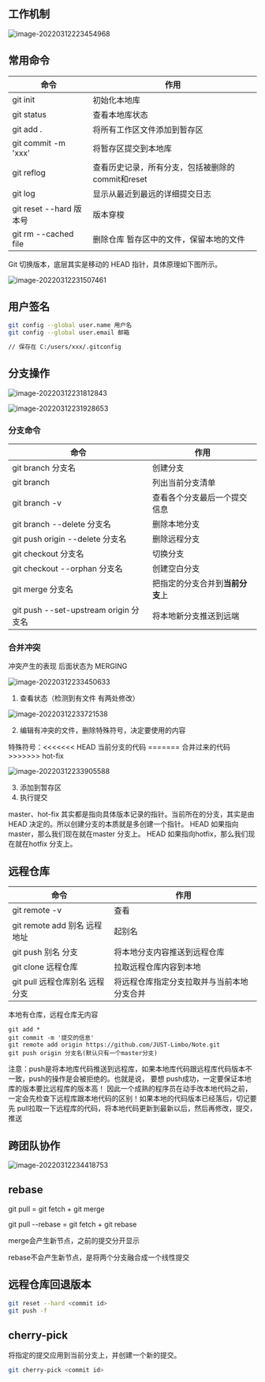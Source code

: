 ## 工作机制

![image-20220312223454968](assets/git.assets/image-20220312223454968.png)

## 常用命令

| 命令                    | 作用                                              |
| ----------------------- | ------------------------------------------------- |
| git init                | 初始化本地库                                      |
| git status              | 查看本地库状态                                    |
| git add .               | 将所有工作区文件添加到暂存区                      |
| git commit -m 'xxx'     | 将暂存区提交到本地库                              |
| git reflog              | 查看历史记录，所有分支，包括被删除的commit和reset |
| git log                 | 显示从最近到最远的详细提交日志                    |
| git reset --hard 版本号 | 版本穿梭                                          |
| git rm --cached file    | 删除仓库 暂存区中的文件，保留本地的文件           |

Git 切换版本，底层其实是移动的 HEAD 指针，具体原理如下图所示。

![image-20220312231507461](assets/git.assets/image-20220312231507461.png)

## 用户签名

```bash
git config --global user.name 用户名
git config --global user.email 邮箱

// 保存在 C:/users/xxx/.gitconfig
```

## 分支操作

![image-20220312231812843](assets/git.assets/image-20220312231812843.png)

![image-20220312231928653](assets/git.assets/image-20220312231928653.png)

### 分支命令

| 命令                                  | 作用                             |
| ------------------------------------- | -------------------------------- |
| git branch 分支名                     | 创建分支                         |
| git branch                            | 列出当前分支清单                 |
| git branch -v                         | 查看各个分支最后一个提交信息     |
| git branch --delete 分支名            | 删除本地分支                     |
| git push origin --delete 分支名       | 删除远程分支                     |
| git checkout 分支名                   | 切换分支                         |
| git checkout --orphan 分支名          | 创建空白分支                     |
| git merge 分支名                      | 把指定的分支合并到**当前分支**上 |
| git push --set-upstream origin 分支名 | 将本地新分支推送到远端           |

### 合并冲突

冲突产生的表现  后面状态为 MERGING

![image-20220312233450633](assets/git.assets/image-20220312233450633.png)

1. 查看状态（检测到有文件 有两处修改）

![image-20220312233721538](assets/git.assets/image-20220312233721538.png)

2. 编辑有冲突的文件，删除特殊符号，决定要使用的内容

特殊符号：<<<<<<< HEAD 当前分支的代码 ======= 合并过来的代码 >>>>>>> hot-fix

![image-20220312233905588](assets/git.assets/image-20220312233905588.png)

3. 添加到暂存区
4. 执行提交

master、hot-fix 其实都是指向具体版本记录的指针。当前所在的分支，其实是由HEAD
决定的。所以创建分支的本质就是多创建一个指针。
HEAD 如果指向master，那么我们现在就在master 分支上。
HEAD 如果指向hotfix，那么我们现在就在hotfix 分支上。

## 远程仓库

| 命令                           | 作用                                       |
| ------------------------------ | ------------------------------------------ |
| git remote -v                  | 查看                                       |
| git remote add 别名 远程地址   | 起别名                                     |
| git push 别名 分支             | 将本地分支内容推送到远程仓库               |
| git clone 远程仓库             | 拉取远程仓库内容到本地                     |
| git pull 远程仓库别名 远程分支 | 将远程仓库指定分支拉取并与当前本地分支合并 |

本地有仓库，远程仓库无内容

```git
git add *
git commit -m '提交的信息'
git remote add origin https://github.com/JUST-Limbo/Note.git
git push origin 分支名(默认只有一个master分支)
```

注意：push是将本地库代码推送到远程库，如果本地库代码跟远程库代码版本不一致，push的操作是会被拒绝的。也就是说， 要想 push成功，一定要保证本地库的版本要比远程库的版本高！ 因此一个成熟的程序员在动手改本地代码之前，一定会先检查下远程库跟本地代码的区别！如果本地的代码版本已经落后，切记要先 pull拉取一下远程库的代码，将本地代码更新到最新以后，然后再修改，提交，推送

## 跨团队协作

![image-20220312234418753](assets/git.assets/image-20220312234418753.png)

## rebase

git pull = git fetch + git merge

git pull --rebase = git fetch + git rebase

merge会产生新节点，之前的提交分开显示

rebase不会产生新节点，是将两个分支融合成一个线性提交



## 远程仓库回退版本

```bash
git reset --hard <commit id>
git push -f
```

## cherry-pick

将指定的提交应用到当前分支上，并创建一个新的提交。

```bash
git cherry-pick <commit id>
```

